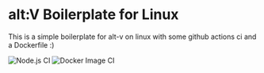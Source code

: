 # alt:V Boilerplate for Linux

This is a simple boilerplate for alt-v on linux with some github actions ci and a Dockerfile :)

![Node.js CI](https://github.com/Stone-Codes/altv-boilerplate-linux/workflows/Node.js%20CI/badge.svg) ![Docker Image CI](https://github.com/Stone-Codes/altv-boilerplate-linux/workflows/Docker%20Image%20CI/badge.svg)
